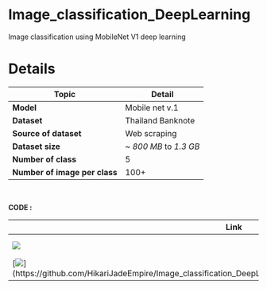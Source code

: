 # Image_classification_DeepLearning
Image classification using MobileNet V1 deep learning

# Details

| Topic | Detail |
|--|--|
| **Model** | Mobile net v.1 |
| **Dataset** | Thailand Banknote |
| **Source of dataset** | Web scraping |
| **Dataset size** | ~ *800 MB* to *1.3 GB* |
| **Number of class** | 5 |
| **Number of image per class** | 100+ |

<br>

**CODE :** <br>

| Link | Description |
|---|---|
| [![](https://colab.research.google.com/assets/colab-badge.svg)](https://colab.research.google.com/github/HikariJadeEmpire/Image_classification_DeepLearning/blob/main/MobileNet_with_GradCAM.ipynb) | code by Colab |
| [![](https://img.shields.io/badge/Github-.ipynb-rgb(208,211,212)?style=f?style=flat-square&logo=github&logoColor=white)](https://github.com/HikariJadeEmpire/Image_classification_DeepLearning/blob/main/MobileNet_with_GradCAM.ipynb) | code by Github |


